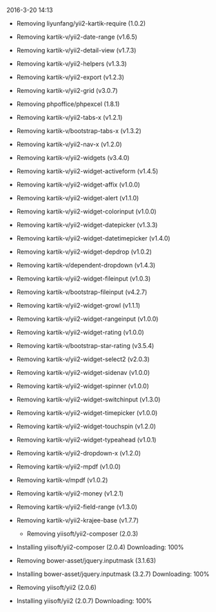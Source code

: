 2016-3-20 14:13

  - Removing liyunfang/yii2-kartik-require (1.0.2)
  - Removing kartik-v/yii2-date-range (v1.6.5)
  - Removing kartik-v/yii2-detail-view (v1.7.3)
  - Removing kartik-v/yii2-helpers (v1.3.3)
  - Removing kartik-v/yii2-export (v1.2.3)
  - Removing kartik-v/yii2-grid (v3.0.7)
  - Removing phpoffice/phpexcel (1.8.1)
  - Removing kartik-v/yii2-tabs-x (v1.2.1)
  - Removing kartik-v/bootstrap-tabs-x (v1.3.2)
  - Removing kartik-v/yii2-nav-x (v1.2.0)
  - Removing kartik-v/yii2-widgets (v3.4.0)
  - Removing kartik-v/yii2-widget-activeform (v1.4.5)
  - Removing kartik-v/yii2-widget-affix (v1.0.0)
  - Removing kartik-v/yii2-widget-alert (v1.1.0)
  - Removing kartik-v/yii2-widget-colorinput (v1.0.0)
  - Removing kartik-v/yii2-widget-datepicker (v1.3.3)
  - Removing kartik-v/yii2-widget-datetimepicker (v1.4.0)
  - Removing kartik-v/yii2-widget-depdrop (v1.0.2)
  - Removing kartik-v/dependent-dropdown (v1.4.3)
  - Removing kartik-v/yii2-widget-fileinput (v1.0.3)
  - Removing kartik-v/bootstrap-fileinput (v4.2.7)
  - Removing kartik-v/yii2-widget-growl (v1.1.1)
  - Removing kartik-v/yii2-widget-rangeinput (v1.0.0)
  - Removing kartik-v/yii2-widget-rating (v1.0.0)
  - Removing kartik-v/bootstrap-star-rating (v3.5.4)
  - Removing kartik-v/yii2-widget-select2 (v2.0.3)
  - Removing kartik-v/yii2-widget-sidenav (v1.0.0)
  - Removing kartik-v/yii2-widget-spinner (v1.0.0)
  - Removing kartik-v/yii2-widget-switchinput (v1.3.0)
  - Removing kartik-v/yii2-widget-timepicker (v1.0.0)
  - Removing kartik-v/yii2-widget-touchspin (v1.2.0)
  - Removing kartik-v/yii2-widget-typeahead (v1.0.1)
  - Removing kartik-v/yii2-dropdown-x (v1.2.0)
  - Removing kartik-v/yii2-mpdf (v1.0.0)
  - Removing kartik-v/mpdf (v1.0.2)
  - Removing kartik-v/yii2-money (v1.2.1)
  - Removing kartik-v/yii2-field-range (v1.3.0)
  - Removing kartik-v/yii2-krajee-base (v1.7.7)
  
  
    - Removing yiisoft/yii2-composer (2.0.3)
  - Installing yiisoft/yii2-composer (2.0.4)
    Downloading: 100%

  - Removing bower-asset/jquery.inputmask (3.1.63)
  - Installing bower-asset/jquery.inputmask (3.2.7)
    Downloading: 100%

  - Removing yiisoft/yii2 (2.0.6)
  - Installing yiisoft/yii2 (2.0.7)
    Downloading: 100%
